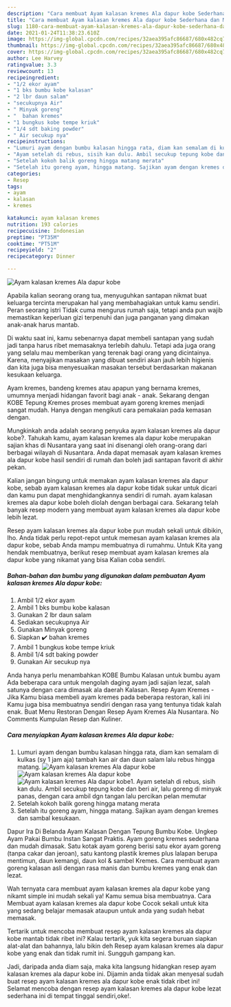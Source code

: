 ```yaml
---
description: "Cara membuat Ayam kalasan kremes Ala dapur kobe Sederhana dan Mudah Dibuat"
title: "Cara membuat Ayam kalasan kremes Ala dapur kobe Sederhana dan Mudah Dibuat"
slug: 1180-cara-membuat-ayam-kalasan-kremes-ala-dapur-kobe-sederhana-dan-mudah-dibuat
date: 2021-01-24T11:38:23.610Z
image: https://img-global.cpcdn.com/recipes/32aea395afc86687/680x482cq70/ayam-kalasan-kremes-ala-dapur-kobe-foto-resep-utama.jpg
thumbnail: https://img-global.cpcdn.com/recipes/32aea395afc86687/680x482cq70/ayam-kalasan-kremes-ala-dapur-kobe-foto-resep-utama.jpg
cover: https://img-global.cpcdn.com/recipes/32aea395afc86687/680x482cq70/ayam-kalasan-kremes-ala-dapur-kobe-foto-resep-utama.jpg
author: Lee Harvey
ratingvalue: 3.3
reviewcount: 13
recipeingredient:
- "1/2 ekor ayam"
- "1 bks bumbu kobe kalasan"
- "2 lbr daun salam"
- "secukupnya Air"
- " Minyak goreng"
- "  bahan kremes"
- "1 bungkus kobe tempe kriuk"
- "1/4 sdt baking powder"
- " Air secukup nya"
recipeinstructions:
- "Lumuri ayam dengan bumbu kalasan hingga rata, diam kan semalam di kulkas (sy 1 jam aja) tambah kan air dan daun salam lalu rebus hingga matang."
- "Ayam setelah di rebus, sisih kan dulu. Ambil secukup tepung kobe dan beri air, lalu goreng di minyak panas, dengan cara ambil dgn tangan lalu percikan pelan memutar"
- "Setelah kokoh balik goreng hingga matang merata"
- "Setelah itu goreng ayam, hingga matang. Sajikan ayam dengan kremes dan sambal kesukaan."
categories:
- Resep
tags:
- ayam
- kalasan
- kremes

katakunci: ayam kalasan kremes 
nutrition: 193 calories
recipecuisine: Indonesian
preptime: "PT35M"
cooktime: "PT51M"
recipeyield: "2"
recipecategory: Dinner

---
```



![Ayam kalasan kremes Ala dapur kobe](https://img-global.cpcdn.com/recipes/32aea395afc86687/680x482cq70/ayam-kalasan-kremes-ala-dapur-kobe-foto-resep-utama.jpg)

Apabila kalian seorang orang tua, menyuguhkan santapan nikmat buat keluarga tercinta merupakan hal yang membahagiakan untuk kamu sendiri. Peran seorang istri Tidak cuma mengurus rumah saja, tetapi anda pun wajib memastikan keperluan gizi terpenuhi dan juga panganan yang dimakan anak-anak harus mantab.

Di waktu  saat ini, kamu sebenarnya dapat membeli santapan yang sudah jadi tanpa harus ribet memasaknya terlebih dahulu. Tetapi ada juga orang yang selalu mau memberikan yang terenak bagi orang yang dicintainya. Karena, menyajikan masakan yang dibuat sendiri akan jauh lebih higienis dan kita juga bisa menyesuaikan masakan tersebut berdasarkan makanan kesukaan keluarga. 

Ayam kremes, bandeng kremes atau apapun yang bernama kremes, umumnya menjadi hidangan favorit bagi anak - anak. Sekarang dengan KOBE Tepung Kremes proses membuat ayam goreng kremes menjadi sangat mudah. Hanya dengan mengikuti cara pemakaian pada kemasan dengan.

Mungkinkah anda adalah seorang penyuka ayam kalasan kremes ala dapur kobe?. Tahukah kamu, ayam kalasan kremes ala dapur kobe merupakan sajian khas di Nusantara yang saat ini disenangi oleh orang-orang dari berbagai wilayah di Nusantara. Anda dapat memasak ayam kalasan kremes ala dapur kobe hasil sendiri di rumah dan boleh jadi santapan favorit di akhir pekan.

Kalian jangan bingung untuk memakan ayam kalasan kremes ala dapur kobe, sebab ayam kalasan kremes ala dapur kobe tidak sukar untuk dicari dan kamu pun dapat menghidangkannya sendiri di rumah. ayam kalasan kremes ala dapur kobe boleh diolah dengan berbagai cara. Sekarang telah banyak resep modern yang membuat ayam kalasan kremes ala dapur kobe lebih lezat.

Resep ayam kalasan kremes ala dapur kobe pun mudah sekali untuk dibikin, lho. Anda tidak perlu repot-repot untuk memesan ayam kalasan kremes ala dapur kobe, sebab Anda mampu membuatnya di rumahmu. Untuk Kita yang hendak membuatnya, berikut resep membuat ayam kalasan kremes ala dapur kobe yang nikamat yang bisa Kalian coba sendiri.

<!--inarticleads1-->

##### Bahan-bahan dan bumbu yang digunakan dalam pembuatan Ayam kalasan kremes Ala dapur kobe:

1. Ambil 1/2 ekor ayam
1. Ambil 1 bks bumbu kobe kalasan
1. Gunakan 2 lbr daun salam
1. Sediakan secukupnya Air
1. Gunakan  Minyak goreng
1. Siapkan  ✔️ bahan kremes
1. Ambil 1 bungkus kobe tempe kriuk
1. Ambil 1/4 sdt baking powder
1. Gunakan  Air secukup nya


Anda hanya perlu menambahkan KOBE Bumbu Kalasan untuk bumbu ayam Ada beberapa cara untuk mengolah daging ayam jadi sajian lezat, salah satunya dengan cara dimasak ala daerah Kalasan. Resep Ayam Kremes - Jika Kamu biasa membeli ayam kremes pada beberapa restoran, kali ini Kamu juga bisa membuatnya sendiri dengan rasa yang tentunya tidak kalah enak. Buat Menu Restoran Dengan Resep Ayam Kremes Ala Nusantara. No Comments Kumpulan Resep dan Kuliner. 

<!--inarticleads2-->

##### Cara menyiapkan Ayam kalasan kremes Ala dapur kobe:

1. Lumuri ayam dengan bumbu kalasan hingga rata, diam kan semalam di kulkas (sy 1 jam aja) tambah kan air dan daun salam lalu rebus hingga matang.
<img src="https://img-global.cpcdn.com/steps/4caf0fea305e3c44/160x128cq70/ayam-kalasan-kremes-ala-dapur-kobe-langkah-memasak-1-foto.jpg" alt="Ayam kalasan kremes Ala dapur kobe"><img src="https://img-global.cpcdn.com/steps/e3f37541ea841d9e/160x128cq70/ayam-kalasan-kremes-ala-dapur-kobe-langkah-memasak-1-foto.jpg" alt="Ayam kalasan kremes Ala dapur kobe"><img src="https://img-global.cpcdn.com/steps/9fc222e30233793e/160x128cq70/ayam-kalasan-kremes-ala-dapur-kobe-langkah-memasak-1-foto.jpg" alt="Ayam kalasan kremes Ala dapur kobe">1. Ayam setelah di rebus, sisih kan dulu. Ambil secukup tepung kobe dan beri air, lalu goreng di minyak panas, dengan cara ambil dgn tangan lalu percikan pelan memutar
1. Setelah kokoh balik goreng hingga matang merata
1. Setelah itu goreng ayam, hingga matang. Sajikan ayam dengan kremes dan sambal kesukaan.


Dapur Ira Di Belanda Ayam Kalasan Dengan Tepung Bumbu Kobe. Ungkep Ayam Pakai Bumbu Instan Sangat Praktis. Ayam goreng kremes sederhana dan mudah dimasak. Satu kotak ayam goreng berisi satu ekor ayam goreng (tanpa cakar dan jeroan), satu kantong plastik kremes plus lalapan berupa mentimun, daun kemangi, daun kol &amp; sambel Kremes. Cara membuat ayam goreng kalasan asli dengan rasa manis dan bumbu kremes yang enak dan lezat. 

Wah ternyata cara membuat ayam kalasan kremes ala dapur kobe yang nikamt simple ini mudah sekali ya! Kamu semua bisa membuatnya. Cara Membuat ayam kalasan kremes ala dapur kobe Cocok sekali untuk kita yang sedang belajar memasak ataupun untuk anda yang sudah hebat memasak.

Tertarik untuk mencoba membuat resep ayam kalasan kremes ala dapur kobe mantab tidak ribet ini? Kalau tertarik, yuk kita segera buruan siapkan alat-alat dan bahannya, lalu bikin deh Resep ayam kalasan kremes ala dapur kobe yang enak dan tidak rumit ini. Sungguh gampang kan. 

Jadi, daripada anda diam saja, maka kita langsung hidangkan resep ayam kalasan kremes ala dapur kobe ini. Dijamin anda tiidak akan menyesal sudah buat resep ayam kalasan kremes ala dapur kobe enak tidak ribet ini! Selamat mencoba dengan resep ayam kalasan kremes ala dapur kobe lezat sederhana ini di tempat tinggal sendiri,oke!.

